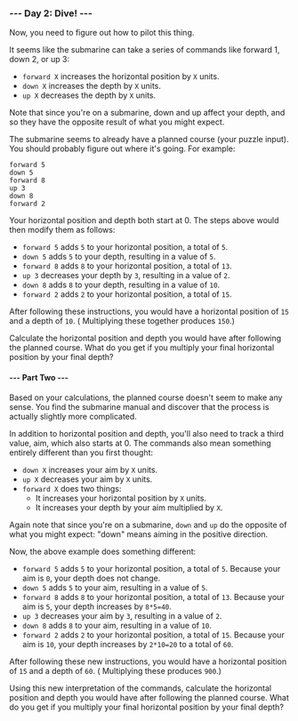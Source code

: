 ### --- Day 2: Dive! ---

Now, you need to figure out how to pilot this thing.

It seems like the submarine can take a series of commands like forward 1, down 2, or up 3:

- ```forward X``` increases the horizontal position by ```X``` units.
- ```down X``` increases the depth by ```X``` units.
- ```up X``` decreases the depth by ```X``` units.

Note that since you're on a submarine, down and up affect your depth, and so they have the opposite result of what you
might expect.

The submarine seems to already have a planned course (your puzzle input). You should probably figure out where it's
going. For example:

```
forward 5
down 5
forward 8
up 3
down 8
forward 2
```

Your horizontal position and depth both start at 0. The steps above would then modify them as follows:

- ```forward 5``` adds ```5``` to your horizontal position, a total of ```5```.
- ```down 5``` adds ```5``` to your depth, resulting in a value of ```5```.
- ```forward 8``` adds ```8``` to your horizontal position, a total of ```13```.
- ```up 3``` decreases your depth by ```3```, resulting in a value of ```2```.
- ```down 8``` adds ```8``` to your depth, resulting in a value of ```10```.
- ```forward 2``` adds ```2``` to your horizontal position, a total of ```15```.

After following these instructions, you would have a horizontal position of ```15``` and a depth of ```10```. (
Multiplying these together produces ```150```.)

Calculate the horizontal position and depth you would have after following the planned course. What do you get if you
multiply your final horizontal position by your final depth?

#### --- Part Two ---

Based on your calculations, the planned course doesn't seem to make any sense. You find the submarine manual and
discover that the process is actually slightly more complicated.

In addition to horizontal position and depth, you'll also need to track a third value, aim, which also starts at 0. The
commands also mean something entirely different than you first thought:

- ```down X``` increases your aim by ```X``` units.
- ```up X``` decreases your aim by ```X``` units.
- ```forward X``` does two things:
    - It increases your horizontal position by ```X``` units.
    - It increases your depth by your aim multiplied by ```X```.

Again note that since you're on a submarine, ```down``` and ```up``` do the opposite of what you might expect: "down"
means aiming in the positive direction.

Now, the above example does something different:

- ```forward 5``` adds ```5``` to your horizontal position, a total of ```5```. Because your aim is ```0```, your depth
  does not change.
- ```down 5``` adds ```5``` to your aim, resulting in a value of ```5```.
- ```forward 8``` adds ```8``` to your horizontal position, a total of ```13```. Because your aim is ```5```, your depth
  increases by ```8*5=40```.
- ```up 3``` decreases your aim by ```3```, resulting in a value of ```2```.
- ```down 8``` adds ```8``` to your aim, resulting in a value of ```10```.
- ```forward 2``` adds ```2``` to your horizontal position, a total of ```15```. Because your aim is ```10```, your
  depth increases by ```2*10=20``` to a total of ```60```.

After following these new instructions, you would have a horizontal position of ```15``` and a depth of ```60```. (
Multiplying these produces ```900```.)

Using this new interpretation of the commands, calculate the horizontal position and depth you would have after
following the planned course. What do you get if you multiply your final horizontal position by your final depth?
